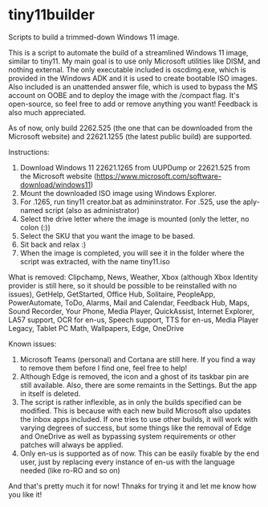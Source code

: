 # tiny11builder
Scripts to build a trimmed-down Windows 11 image.

This is a script to automate the build of a streamlined Windows 11 image, similar to tiny11.
My main goal is to use only Microsoft utilities like DISM, and nothing external. The only executable included is oscdimg.exe, which is provided in the Windows ADK and it is used to create bootable ISO images. Also included is an unattended answer file, which is used to bypass the MS account on OOBE and to deploy the image with the /compact flag.
It's open-source, so feel free to add or remove anything you want! Feedback is also much appreciated.

As of now, only build 2262.525 (the one that can be downloaded from the Microsoft website) and 22621.1255 (the latest public build) are supported.

Instructions:
1. Download Windows 11 22621.1265 from UUPDump or 22621.525 from the Microsoft website (https://www.microsoft.com/software-download/windows11)
2. Mount the downloaded ISO image using Windows Explorer.
3. For .1265, run tiny11 creator.bat as admininstrator. For .525, use the aply-named script (also as administrator)
4. Select the drive letter where the image is mounted (only the letter, no colon (:))
5. Select the SKU that you want the image to be based.
6. Sit back and relax :)
7. When the image is completed, you will see it in the folder where the script was extracted, with the name tiny11.iso

What is removed:
Clipchamp,
News,
Weather,
Xbox (although Xbox Identity provider is still here, so it should be possible to be reinstalled with no issues),
GetHelp,
GetStarted,
Office Hub,
Solitaire,
PeopleApp,
PowerAutomate,
ToDo,
Alarms,
Mail and Calendar,
Feedback Hub,
Maps,
Sound Recorder,
Your Phone,
Media Player,
QuickAssist,
Internet Explorer,
LA57 support,
OCR for en-us,
Speech support,
TTS for en-us,
Media Player Legacy,
Tablet PC Math,
Wallpapers,
Edge,
OneDrive

Known issues:
1. Microsoft Teams (personal) and Cortana are still here. If you find a way to remove them before I find one, feel free to help!
2. Although Edge is removed, the icon and a ghost of its taskbar pin are still available. Also, there are some remaints in the Settings. But the app in itself is deleted.
3. The script is rather inflexible, as in only the builds specified can be modified. This is because with each new build Microsoft also updates the inbox apps included. If one tries to use other builds, it will work with varying degrees of success, but some things like the removal of Edge and OneDrive as well as bypassing system requirements or other patches will always be applied.
4. Only en-us is supported as of now. This can be easily fixable by the end user, just by replacing every instance of en-us with the language needed (like ro-RO and so on)

And that's pretty much it for now!
Thnaks for trying it and let me know how you like it!

